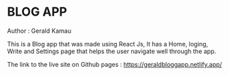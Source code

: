 # BLOG APP

Author : Gerald Kamau

This is a Blog app that was made using React Js, It has a Home, loging, Write and Settings page that helps the user navigate well through the app.



The link to the live site on Github pages : https://geraldbloggapp.netlify.app/
